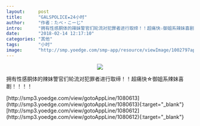 ```yaml
---
layout:     post
title:      "GALSPOLICE★24小时"
author:     "作者：たべ・こーじ"
intro:      "拥有性感胴体的辣妹警官们轮流对犯罪者进行取缔！！超痛快☆御姐系辣妹喜剧！！！！"
date:       "2018-02-14 12:17:10"
categories: "其他"
tags:       "小时"
image:      "http://smp.yoedge.com/smp-app/resource/viewImage/1002797appline.png"
---
```

<div style="text-align: center">
<p><img src="http://smp.yoedge.com/smp-app/resource/viewImage/1002797appline.png"/></p>
</div>
<p class="post-meta">
<span>拥有性感胴体的辣妹警官们轮流对犯罪者进行取缔！！超痛快☆御姐系辣妹喜剧！！！！</span>
</p>
[http://smp3.yoedge.com/view/gotoAppLine/1080613](http://smp3.yoedge.com/view/gotoAppLine/1080613){:target="_blank"}
[http://smp3.yoedge.com/view/gotoAppLine/1080612](http://smp3.yoedge.com/view/gotoAppLine/1080612){:target="_blank"}



